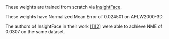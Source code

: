 These weights are trained from scratch via [InsightFace](https://github.com/deepinsight/insightface/).

These weights have Normalized Mean Error of 0.024501 on AFLW2000-3D.

The authors of InsightFace in their work [[1]](https://arxiv.org/pdf/1812.01936.pdf)[[2]](https://github.com/deepinsight/insightface/tree/master/alignment) were able to achieve NME of 0.0307 on the same dataset.